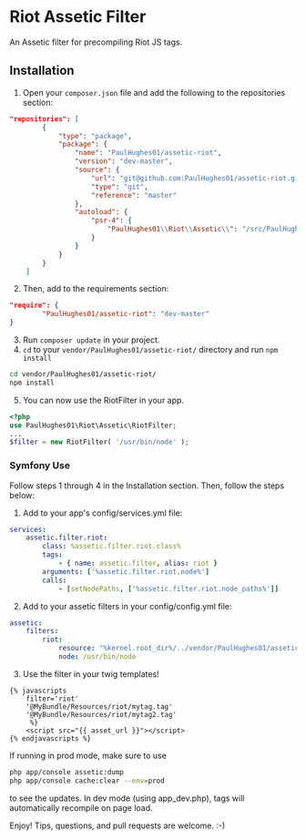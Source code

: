 # Riot Assetic Filter
An Assetic filter for precompiling Riot JS tags.

## Installation

1. Open your `composer.json` file and add the following to the repositories section:
```json
"repositories": [
		{
		    "type": "package",
		    "package": {
    		    "name": "PaulHughes01/assetic-riot",
				"version": "dev-master",
				"source": {
			    	"url": "git@github.com:PaulHughes01/assetic-riot.git",
			    	"type": "git",
			    	"reference": "master"
				},
				"autoload": {
					"psr-4": {
				    	"PaulHughes01\\Riot\\Assetic\\": "/src/PaulHughes01/Riot/Assetic"
					}
			    }
		    }
		}
	]
```
2. Then, add to the requirements section:
```json
"require": {
        "PaulHughes01/assetic-riot": "dev-master"
}
```
3. Run `composer update` in your project.
4. `cd` to your `vendor/PaulHughes01/assetic-riot/` directory and run `npm install`
```bash
cd vendor/PaulHughes01/assetic-riot/
npm install
```
5. You can now use the RiotFilter in your app.
```php
<?php
use PaulHughes01\Riot\Assetic\RiotFilter;
...
$filter = new RiotFilter( '/usr/bin/node' );
```

### Symfony Use

Follow steps 1 through 4 in the Installation section. Then, follow the steps below:

1. Add to your app's config/services.yml file:
```yml
services:
    assetic.filter.riot:
        class: %assetic.filter.riot.class%
        tags:
            - { name: assetic.filter, alias: riot }
        arguments: ['%assetic.filter.riot.node%']
        calls:
            - [setNodePaths, ['%assetic.filter.riot.node_paths%']]
```
2. Add to your assetic filters in your config/config.yml file:
```yml
assetic:
    filters:
        riot:
            resource: "%kernel.root_dir%/../vendor/PaulHughes01/assetic-riot/src/PaulHughes01/Riot/Assetic/Resources/config/services.xml"
            node: /usr/bin/node
```

3. Use the filter in your twig templates! 
```twig
{% javascripts 
    filter='riot'
    '@MyBundle/Resources/riot/mytag.tag'
    '@MyBundle/Resources/riot/mytag2.tag'
     %}
    <script src="{{ asset_url }}"></script>
{% endjavascripts %}
```

If running in prod mode, make sure to use
```bash
php app/console assetic:dump
php app/console cache:clear --env=prod
```
to see the updates. In dev mode (using app_dev.php), tags will automatically recompile on page load. 

Enjoy! Tips, questions, and pull requests are welcome. :-)